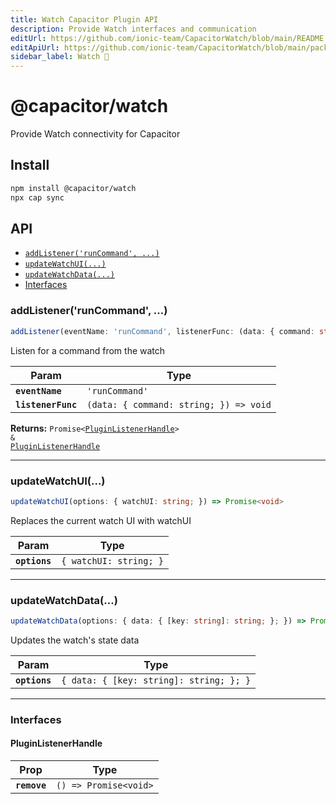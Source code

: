 ```yaml
---
title: Watch Capacitor Plugin API
description: Provide Watch interfaces and communication
editUrl: https://github.com/ionic-team/CapacitorWatch/blob/main/README.md
editApiUrl: https://github.com/ionic-team/CapacitorWatch/blob/main/packages/capacitor-plugin/src/definitions.ts
sidebar_label: Watch 🧪
---
```


# @capacitor/watch

Provide Watch connectivity for Capacitor

## Install

```bash
npm install @capacitor/watch
npx cap sync
```

## API

<docgen-index>

* [`addListener('runCommand', ...)`](#addlistenerruncommand)
* [`updateWatchUI(...)`](#updatewatchui)
* [`updateWatchData(...)`](#updatewatchdata)
* [Interfaces](#interfaces)

</docgen-index>

<docgen-api>


### addListener('runCommand', ...)

```typescript
addListener(eventName: 'runCommand', listenerFunc: (data: { command: string; }) => void) => Promise<PluginListenerHandle> & PluginListenerHandle
```

Listen for a command from the watch

| Param              | Type                                                 |
| ------------------ | ---------------------------------------------------- |
| **`eventName`**    | <code>'runCommand'</code>                            |
| **`listenerFunc`** | <code>(data: { command: string; }) =&gt; void</code> |

**Returns:** <code>Promise&lt;<a href="#pluginlistenerhandle">PluginListenerHandle</a>&gt; & <a href="#pluginlistenerhandle">PluginListenerHandle</a></code>

--------------------


### updateWatchUI(...)

```typescript
updateWatchUI(options: { watchUI: string; }) => Promise<void>
```

Replaces the current watch UI with watchUI

| Param         | Type                              |
| ------------- | --------------------------------- |
| **`options`** | <code>{ watchUI: string; }</code> |

--------------------


### updateWatchData(...)

```typescript
updateWatchData(options: { data: { [key: string]: string; }; }) => Promise<void>
```

Updates the watch's state data

| Param         | Type                                               |
| ------------- | -------------------------------------------------- |
| **`options`** | <code>{ data: { [key: string]: string; }; }</code> |

--------------------


### Interfaces


#### PluginListenerHandle

| Prop         | Type                                      |
| ------------ | ----------------------------------------- |
| **`remove`** | <code>() =&gt; Promise&lt;void&gt;</code> |

</docgen-api>